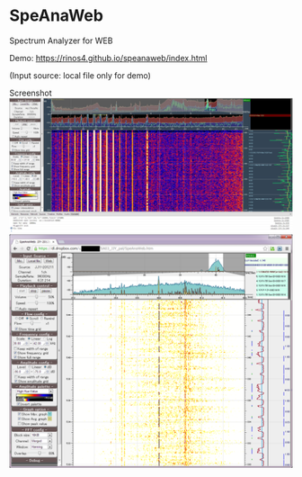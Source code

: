 # SpeAnaWeb
Spectrum Analyzer for WEB

Demo: <https://rinos4.github.io/speanaweb/index.html>

(Input source: local file only for demo)

Screenshot
![Screenshot](docs/SpeAnaWeb_JJY.jpg)
![Screenshot](docs/Neg.png)
